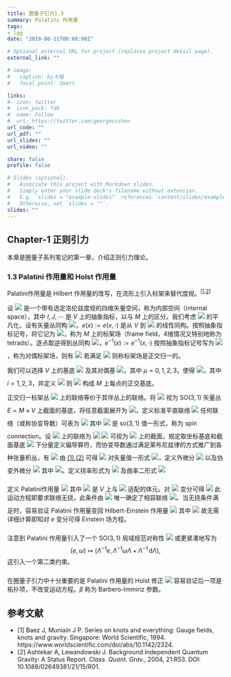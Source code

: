 ```yaml
---
title: 圈量子引力1.3
summary: Palatini 作用量
tags:
- lqg
date: "2019-08-21T00:00:00Z"

# Optional external URL for project (replaces project detail page).
external_link: ""

# image:
#   caption: by大喵
#   focal_point: Smart

links:
#- icon: twitter
#  icon_pack: fab
#  name: Follow
#  url: https://twitter.com/georgecushen
url_code: ""
url_pdf: ""
url_slides: ""
url_video: ""

share: false
profile: false

# Slides (optional).
#   Associate this project with Markdown slides.
#   Simply enter your slide deck's filename without extension.
#   E.g. `slides = "example-slides"` references `content/slides/example-slides.md`.
#   Otherwise, set `slides = ""`.
slides: ""
---
```


## Chapter-1 正则引力

本章是圈量子系列笔记的第一章，介绍正则引力理论。

### 1.3 Palatini 作用量和 Holst 作用量

Palatini作用量是 Hilbert 作用量的改写，在流形上引入标架来替代度规。<sup>[[1](#ref-Baez1994),[2](#ref-Ashtekar2004)]</sup>

设 <img class=inlinemath style="margin:0" src="https://www.zhihu.com/equation?tex=\left(V,\eta_{IJ}^{\phantom{I}}\right)"> 是一个带有选定洛伦兹度规的四维矢量空间，称为内部空间（internal space），其中 $I,J,\cdots$ 是 $V$ 上的抽象指标，以与 $M$ 上的区分。我们考虑 <img class=inlinemath style="margin:0" src="https://www.zhihu.com/equation?tex=\mathrm{T}\!{M}"> 的平凡化，设有矢量丛同构 <img class=inlinemath style="margin:0" src="https://www.zhihu.com/equation?tex=e\colon%20M\times%20V\rightarrow\mathrm{T}_{x}{M}">，$e(x) := e(x,\cdot)$ 是从 $V$ 到 <img class=inlinemath style="margin:0" src="https://www.zhihu.com/equation?tex=\mathrm{T}_{x}{M}"> 的线性同构。按照抽象指标记号，将它记为 <img class=inlinemath style="margin:0" src="https://www.zhihu.com/equation?tex=e^{a}_{\phantom{a}I}(x)">，称为 $M$ 上的标架场（frame field，4维情况又特别地称为tetrads）。逐点取逆得到丛同构 <img class=inlinemath style="margin:0" src="https://www.zhihu.com/equation?tex=e^{-1}\colon\mathrm{T}\!{M}\rightarrow%20M\times%20V">，$e^{-1}(x) := e^{-1}(x,\cdot)$ 按照抽象指标记号写为 <img class=inlinemath style="margin:0" src="https://www.zhihu.com/equation?tex=e^{I}_{\phantom{I}a}(x)">，称为对偶标架场，则有
<img class=displaymath style="margin-top:0.7em;margin-bottom:0" src="https://www.zhihu.com/equation?tex=e^{a}_{\phantom{a}I} e^I_{\phantom{I}b} = \delta^a_{\phantom{a}b} ,\quad e^{I}_{\phantom{I}a} e^{a}_{\phantom{a}J} = \delta^{I}_{\phantom{I}J}.\\\\">
若满足
<img class=displaymath style="margin-top:0.7em;margin-bottom:0" src="https://www.zhihu.com/equation?tex=g_{ab}^{\phantom{a}} = \eta_{IJ}^{\phantom{a}} e^{I}_{\phantom{I}a} e^J_{\phantom{J}b},\\\\">
则称标架场是正交归一的。

我们可以选择 $V$ 上的基底 <img class=inlinemath style="margin:0" src="https://www.zhihu.com/equation?tex=\left\{ \xi^I_{\phantom{I}\mu} \right\}"> 及其对偶基 <img class=inlinemath style="margin:0" src="https://www.zhihu.com/equation?tex=\left\{ \xi^\mu_{\phantom{\mu}I} \right\}">，其中 $\mu=0,1,2,3$，使得 <img class=inlinemath style="margin:0" src="https://www.zhihu.com/equation?tex=\eta_{IJ}^{\phantom{a}} := \eta_{\mu\nu}^{\phantom{a}} \xi^\mu_{\phantom{\mu}I} {\xi}^\nu_{\phantom{\nu}J} = -\xi^0_{\phantom{0}I} \xi^0_{\phantom{0}J} + \sum_i \xi^i_{\phantom{i}I} \xi^i_{\phantom{i}J}">，其中 $i=1,2,3$，并定义
<img class=displaymath style="margin-top:0.7em;margin-bottom:0" src="https://www.zhihu.com/equation?tex=e^{a}_{\phantom{a}\mu} := \xi^I_{\phantom{I}\mu} e^{a}_{\phantom{a}I},\\\\">
则 <img class=inlinemath style="margin:0" src="https://www.zhihu.com/equation?tex=\left\{ e^{a}_{\phantom{a}\mu} \right\}"> 构成 $M$ 上每点的正交基底。

正交归一标架丛 <img class=inlinemath style="margin:0" src="https://www.zhihu.com/equation?tex=\mathrm{F}\!{M}"> 上的联络等价于其伴丛上的联络。将 <img class=inlinemath style="margin:0" src="https://www.zhihu.com/equation?tex=\xi^I_{\phantom{I}\mu}"> 视为 $\mathrm{SO}(3,1)$ 矢量丛 $E = M \times V$ 上截面的基底，将任意截面展开为 <img class=inlinemath style="margin:0" src="https://www.zhihu.com/equation?tex=v^I = v^\mu \xi^I_{\phantom{I}\mu}">，定义标准平直联络
<img class=displaymath style="margin-top:0.7em;margin-bottom:0" src="https://www.zhihu.com/equation?tex=\partial_{a}^{\phantom{a}} v^I := \left( \partial_{a}^{\phantom{a}} v^\mu \right) \xi^I_{\phantom{I}\mu},\\\\">
任何联络（或称协变导数）可表为
<img class=displaymath id="eq-spin_connection" style="margin-top:0.7em;margin-bottom:0" src="https://www.zhihu.com/equation?tex=\nabla_{a}^{\phantom{a}}v^I = \partial_{a}^{\phantom{a}} v^I %2B \omega_{a\phantom{I}J}^{\phantom{a}I} v^J,\tag{1}\\\\">
其中 <img class=inlinemath style="margin:0" src="https://www.zhihu.com/equation?tex=\omega_{a\phantom{I}J}^{\phantom{a}I}"> 是 $\mathrm{so}(3,1)$ 值一形式，称为 spin connection。设 <img class=inlinemath style="margin:0" src="https://www.zhihu.com/equation?tex=\mathrm{T}\!{M}"> 上的联络为
<img class=displaymath id="eq-ChristoffelSymbol" style="margin-top:0.7em;margin-bottom:0" src="https://www.zhihu.com/equation?tex=\nabla_{a}^{\phantom{a}} v^b = \partial_{a}^{\phantom{a}} v^b %2B \Gamma^b_{\phantom{b}ac} v^c,\tag{2}\\\\">
<img class=inlinemath style="margin:0" src="https://www.zhihu.com/equation?tex=e^{I}_{\phantom{I}a}"> 可视为 <img class=inlinemath style="margin:0" src="https://www.zhihu.com/equation?tex=E \otimes \mathrm{T}^*\!{M}"> 上的截面，规定取坐标基底和截面基底 <img class=inlinemath style="margin:0" src="https://www.zhihu.com/equation?tex=\xi^I_{\phantom{I}\mu}"> 下分量定义偏导算符，而协变导数通过满足莱布尼兹律的方式推广到各种张量积丛，有
<img class=displaymath style="margin-top:0.7em;margin-bottom:0" src="https://www.zhihu.com/equation?tex=\nabla_{a} v^I = e^I_{\phantom{I}b} \nabla_{a} v^b %2B v^b \nabla_{a} e^I_{\phantom{I}b},\\\\">
由 [(1)](#eq-spin_connection),[(2)](#eq-ChristoffelSymbol) 可得
<img class=displaymath style="margin-top:0.7em;margin-bottom:0" src="https://www.zhihu.com/equation?tex=\nabla_{a}^{\phantom{a}} e^I_{\phantom{I}b} = \partial_{a}^{\phantom{a}} e^I_{\phantom{I}b} - \Gamma^c_{\phantom{c}ab} e^I_{\phantom{I}c} + \omega_{a\phantom{I}J}^{\phantom{a}I} e^J_{\phantom{J}b}.\\\\">
对矢量值一形式 <img class=inlinemath style="margin:0" src="https://www.zhihu.com/equation?tex=v^I_{\phantom{I}a}">，定义外微分
<img class=displaymath style="margin-top:0.7em;margin-bottom:0" src="https://www.zhihu.com/equation?tex=\mathrm{d}_a^{\phantom{a}} {v^I_{\phantom{I}b}} := 2 \partial_{{[a}}^{\phantom{a}} v^I_{\phantom{I}b]} \equiv \xi^I_{\phantom{I}\mu} \mathrm{d}_a^{\phantom{a}} {v^\mu_{\phantom{\mu}b}},\\\\">
以及协变外微分
<img class=displaymath style="margin-top:0.7em;margin-bottom:0" src="https://www.zhihu.com/equation?tex=D_a^{\phantom{a}}v^I_{\phantom{I}b}:=2\nabla_{{[a}}^{\phantom{a}}v^I_{\phantom{I}b]}\equiv\mathrm{d}_a^{\phantom{a}}v^I_{\phantom{I}a}%2B%20\omega_{a\phantom{I}J}^{\phantom{a}I}\wedge v^J_{\phantom{J}b},\\\\">
其中 <img class=inlinemath style="margin:0" src="https://www.zhihu.com/equation?tex=\omega_{a\phantom{I}J}^{\phantom{a}I}\wedge%20v^J_{\phantom{J}b} := 2 \omega_{[a\phantom{I}|J|}^{\phantom{[a}I} v^J_{\phantom{J}b]}">。定义挠率形式为
<img class=displaymath style="margin-top:0.7em;margin-bottom:0" src="https://www.zhihu.com/equation?tex=T^I_{\phantom{I}ab} := D_a^{\phantom{a}} e^I_{\phantom{I}b} = \mathrm{d}_a^{\phantom{a}} e^I_{\phantom{I}b} %2B \omega_{a\phantom{I}J}^{\phantom{a}I} \wedge e^J_{\phantom{J}b},\\\\">
及曲率二形式
<img class=displaymath style="margin-top:0.7em;margin-bottom:0" src="https://www.zhihu.com/equation?tex=F_{abI}^{\phantom{abI}J} := 2D_{[a}^{\phantom{a}} \omega_{b]I}^{\phantom{b]I}J} = \mathrm{d}_a^{\phantom{a}} \omega_{bI}^{\phantom{bI}J} + \omega_{aI}^{\phantom{aI}K} \wedge \omega_{bJ}^{\phantom{bJ}K}.\\\\">

定义 Palatini作用量
<img class=displaymath style="margin-top:0.7em;margin-bottom:0" src="https://www.zhihu.com/equation?tex=S_{\text{Palatini}}[e,\omega] := \frac{1}{4\kappa} \int_M \varepsilon_{IJKL}^{\phantom{a}} e^{I}_{\phantom{I}a} \wedge e^J_{\phantom{J}b} \wedge {F}_{cd}^{\phantom{cd}KL},\\\\">
其中 <img class=inlinemath style="margin:0" src="https://www.zhihu.com/equation?tex=\varepsilon_{IJKL}^{\phantom{a}}"> 是 $V$ 上与 <img class=inlinemath style="margin:0" src="https://www.zhihu.com/equation?tex=\eta_{IJ}^{\phantom{a}}"> 适配的体元。对 <img class=inlinemath style="margin:0" src="https://www.zhihu.com/equation?tex=\omega_{a\phantom{I}J}^{\phantom{a}I}"> 变分可得
<img class=displaymath style="margin-top:0.7em;margin-bottom:0" src="https://www.zhihu.com/equation?tex=D_a^{\phantom{a}}e^I_{\phantom{I}b}=0,\\\\">
此运动方程即要求联络无挠，此条件由 <img class=inlinemath style="margin:0" src="https://www.zhihu.com/equation?tex=e^{I}_{\phantom{I}a}"> 唯一确定了相容联络 <img class=inlinemath style="margin:0" src="https://www.zhihu.com/equation?tex=\omega_{a\phantom{I}J}^{\phantom{a}I}">。当无挠条件满足时，容易验证 Palatini 作用量变回 Hilbert-Einstein 作用量
<img class=displaymath style="margin-top:0.7em;margin-bottom:0" src="https://www.zhihu.com/equation?tex=S_{\text{Palatini}}[e,\omega(e)] = \frac{1}{2\kappa}\int_M R[e],\\\\">
其中
<img class=displaymath style="margin-top:0.7em;margin-bottom:0" src="https://www.zhihu.com/equation?tex=R[e] = R[g(e)] = F_{ab}^{\phantom{ab}IJ} e^{a}_{\phantom{a}I} e^b_{\phantom{b}J},\\\\">
故无需详细计算即知对 $e$ 变分可得 Einstein 场方程。

注意到 Palatini 作用量引入了一个 $\mathrm{SO}(3,1)$ 局域规范对称性
<img class=displaymath style="margin-top:0.7em;margin-bottom:0" src="https://www.zhihu.com/equation?tex=\left( e^{I}_{\phantom{I}a}, \omega_{a\phantom{I}J}^{\phantom{a}I} \right) \mapsto \left( \Lambda_J^{\phantom{J}I} e^J_{\phantom{J}a}, \Lambda_K^{\phantom{K}I} \omega_{a\phantom{K}L}^{\phantom{a}K} \Lambda^L_{\phantom{L}J} %2B \Lambda_K^{\phantom{K}I} \mathrm{d}_a^{\phantom{a}} \Lambda_K^{\phantom{K}J} \right),\\\\">
或更紧凑地写为
$$
(e,\omega) \mapsto \left( \Lambda^{-1} e, \Lambda^{-1} \omega \Lambda + \Lambda^{-1} \,\mathrm{d}{\Lambda} \right),
$$
这引入一个第二类约束。

在圈量子引力中十分重要的是 Palatini 作用量的 Holst 修正
<img class=displaymath id="eq-Holst_action" style="margin-top:0.7em;margin-bottom:0" src="https://www.zhihu.com/equation?tex=\begin{aligned}S_{\text{Holst}}%26:=S_{\text{Palatini}} - \frac{1}{2\kappa} \int_M \frac{1}{\beta} e^{I}_{\phantom{I}a} \wedge e^J_{\phantom{J}b} \wedge F_{cdIJ}^{\phantom{a}}\\%26= - \frac{1}{2\kappa} \int_M \,\mathrm{tr}\left[\left( *\left( e \wedge e \right) %2B \frac{1}{\beta} \left( e \wedge e \right) \right) \wedge F\right],\end{aligned}\\\\">
容易验证后一项是拓扑项，不改变运动方程。$\beta$ 称为 Barbero-Immiriz 参数。

## 参考文献

- <div id="ref-Baez1994">[1] Baez J, Muniain J P. Series on knots and everything: Gauge fields, knots and gravity. Singapore: World Scientific, 1994. <a url="https://www.worldscientific.com/doi/abs/10.1142/2324">https://www.worldscientific.com/doi/abs/10.1142/2324</a>.</div>
- <div id="ref-Ashtekar2004">[2] Ashtekar A, Lewandowski J. Background Independent Quantum Gravity: A Status Report. <i>Class. Quant. Grav.</i>, 2004, 21:R53. DOI: <a url="http://doi.org/10.1088/0264­9381/21/15/R01">10.1088/0264­9381/21/15/R01</a>.</div>
